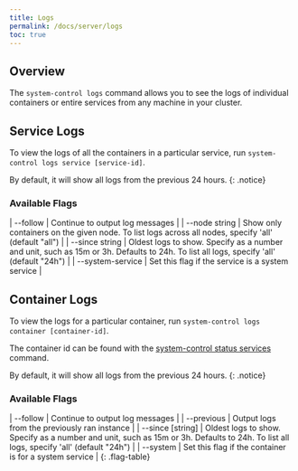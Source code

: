 ```yaml
---
title: Logs
permalink: /docs/server/logs
toc: true 
---
```


## Overview

The `system-control logs` command allows you to see the logs of individual containers or entire services from any machine in your cluster.

## Service Logs

To view the logs of all the containers in a particular service, run `system-control logs service [service-id]`.

By default, it will show all logs from the previous 24 hours. 
{: .notice} 

### Available Flags

| \--follow |           Continue to output log messages |
| \--node string  |   Show only containers on the given node. To list logs across all nodes, specify 'all' (default "all") |
| \--since string  |   Oldest logs to show. Specify as a number and unit, such as 15m or 3h. Defaults to 24h. To list all logs, specify 'all' (default "24h") |
| \--system-service |  Set this flag if the service is a system service |

## Container Logs

To view the logs for a particular container, run `system-control logs container [container-id]`.

The container id can be found with the [system-control status services](/docs/server/status) command.

By default, it will show all logs from the previous 24 hours. 
{: .notice} 

### Available Flags

| \--follow |            Continue to output log messages |
| \--previous |           Output logs from the previously ran instance |
| \--since [string] |       Oldest logs to show. Specify as a number and unit, such as 15m or 3h. Defaults to 24h. To list all logs, specify 'all' (default "24h") |
| \--system |  Set this flag if the container is for a system service |
{: .flag-table}


